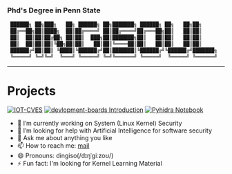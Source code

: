### Phd's Degree in Penn State

```bash
 ██████╗ ██╗███╗   ██╗ ██████╗ ██╗███████╗ ██████╗ ██╗   ██╗██╗     
 ██╔══██╗██║████╗  ██║██╔════╝ ██║██╔════╝██╔═══██╗██║   ██║██║     
 ██║  ██║██║██╔██╗ ██║██║  ███╗██║███████╗██║   ██║██║   ██║██║     
 ██║  ██║██║██║╚██╗██║██║   ██║██║╚════██║██║   ██║██║   ██║██║     
 ██████╔╝██║██║ ╚████║╚██████╔╝██║███████║╚██████╔╝╚██████╔╝███████╗
 ╚═════╝ ╚═╝╚═╝  ╚═══╝ ╚═════╝ ╚═╝╚══════╝ ╚═════╝  ╚═════╝ ╚══════╝
```
---

<!-- [![LebranceBW's GitHub stats](https://github-readme-stats.vercel.app/api?username=dingiso)](https://github.com/anuraghazra/github-readme-stats) -->
<!-- [![Top Langs](https://github-readme-stats.vercel.app/api/top-langs/?username=dingiso&layout=compact&hide=Ada,Verilog)](https://github.com/anuraghazra/github-readme-stats) -->

# Projects 

[![IOT-CVES](https://github-readme-stats.vercel.app/api/pin/?username=iots-p&repo=iot-cves)](https://github.com/IoTS-P/IoT-CVEs)
[![devlopment-boards Introduction](https://github-readme-stats.vercel.app/api/pin/?username=iots-p&repo=IoT-Boards)](https://github.com/IoTS-P/IoT-Boards)
[![Pyhidra Notebook](https://github-readme-stats.vercel.app/api/pin/?username=iots-p&repo=PyhidraNotebook)](https://github.com/IoTS-P/PyhidraNotebook)

- 🔭 I’m currently working on System (Linux Kernel) Security
- 🤔 I’m looking for help with Artificial Intelligence for software security 
- 💬 Ask me about anything you like 
- 📫 How to reach me: [mail](mailto:dingiso.oah@gmail.com) 
- 😄 Pronouns: dingiso(/dɪŋˈɡiːzoʊ/)
- ⚡ Fun fact: I'm looking for Kernel Learning Material


